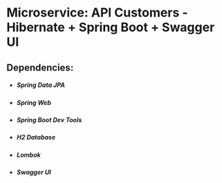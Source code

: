 #	Microservice: API Customers - Hibernate + Spring Boot + Swagger UI


##	Dependencies:
*	#####	Spring Data JPA
*	#####	Spring Web
*	#####	Spring Boot Dev Tools
*	#####	H2 Database
*	#####	Lombok
*	#####	Swagger UI